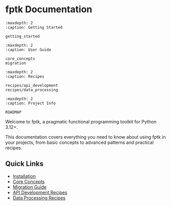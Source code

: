 # fptk Documentation

```{toctree}
:maxdepth: 2
:caption: Getting Started

getting_started
```

```{toctree}
:maxdepth: 2
:caption: User Guide

core_concepts
migration
```

```{toctree}
:maxdepth: 2
:caption: Recipes

recipes/api_development
recipes/data_processing
```

```{toctree}
:maxdepth: 2
:caption: Project Info

ROADMAP
```

Welcome to fptk, a pragmatic functional programming toolkit for Python 3.12+.

This documentation covers everything you need to know about using fptk in your projects, from basic concepts to advanced patterns and practical recipes.

## Quick Links

- [Installation](getting_started.md#installation)
- [Core Concepts](core_concepts.md)
- [Migration Guide](migration.md)
- [API Development Recipes](recipes/api_development.md)
- [Data Processing Recipes](recipes/data_processing.md)

